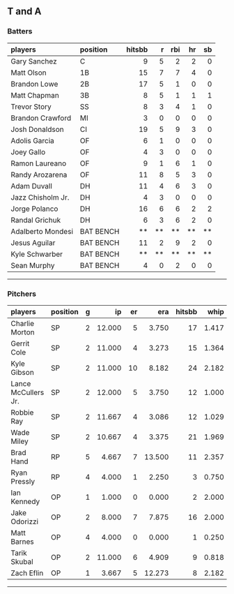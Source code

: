 ## T and A

### Batters

 
|players           |position  | hitsbb|  r| rbi| hr| sb| 
|:-----------------|:---------|------:|--:|---:|--:|--:| 
|Gary Sanchez      |C         |      9|  5|   2|  2|  0| 
|Matt Olson        |1B        |     15|  7|   7|  4|  0| 
|Brandon Lowe      |2B        |     17|  5|   1|  0|  0| 
|Matt Chapman      |3B        |      8|  5|   1|  1|  1| 
|Trevor Story      |SS        |      8|  3|   4|  1|  0| 
|Brandon Crawford  |MI        |      3|  0|   0|  0|  0| 
|Josh Donaldson    |CI        |     19|  5|   9|  3|  0| 
|Adolis Garcia     |OF        |      6|  1|   0|  0|  0| 
|Joey Gallo        |OF        |      4|  3|   0|  0|  0| 
|Ramon Laureano    |OF        |      9|  1|   6|  1|  0| 
|Randy Arozarena   |OF        |     11|  8|   5|  3|  0| 
|Adam Duvall       |DH        |     11|  4|   6|  3|  0| 
|Jazz Chisholm Jr. |DH        |      4|  3|   0|  0|  0| 
|Jorge Polanco     |DH        |     16|  6|   6|  2|  2| 
|Randal Grichuk    |DH        |      6|  3|   6|  2|  0| 
|Adalberto Mondesi |BAT BENCH |     **| **|  **| **| **| 
|Jesus Aguilar     |BAT BENCH |     11|  2|   9|  2|  0| 
|Kyle Schwarber    |BAT BENCH |     **| **|  **| **| **| 
|Sean Murphy       |BAT BENCH |      4|  0|   2|  0|  0| 


* * *

### Pitchers

 
|players             |position |  g|     ip| er|    era| hitsbb|  whip| so|  w| sv| 
|:-------------------|:--------|--:|------:|--:|------:|------:|-----:|--:|--:|--:| 
|Charlie Morton      |SP       |  2| 12.000|  5|  3.750|     17| 1.417| 16|  1|  0| 
|Gerrit Cole         |SP       |  2| 11.000|  4|  3.273|     15| 1.364| 19|  1|  0| 
|Kyle Gibson         |SP       |  2| 11.000| 10|  8.182|     24| 2.182|  6|  0|  0| 
|Lance McCullers Jr. |SP       |  2| 12.000|  5|  3.750|     12| 1.000| 18|  1|  0| 
|Robbie Ray          |SP       |  2| 11.667|  4|  3.086|     12| 1.029| 12|  1|  0| 
|Wade Miley          |SP       |  2| 10.667|  4|  3.375|     21| 1.969| 10|  1|  0| 
|Brad Hand           |RP       |  5|  4.667|  7| 13.500|     11| 2.357|  5|  1|  1| 
|Ryan Pressly        |RP       |  4|  4.000|  1|  2.250|      3| 0.750|  6|  0|  2| 
|Ian Kennedy         |OP       |  1|  1.000|  0|  0.000|      2| 2.000|  1|  0|  0| 
|Jake Odorizzi       |OP       |  2|  8.000|  7|  7.875|     16| 2.000|  7|  0|  0| 
|Matt Barnes         |OP       |  4|  4.000|  0|  0.000|      1| 0.250|  2|  1|  3| 
|Tarik Skubal        |OP       |  2| 11.000|  6|  4.909|      9| 0.818|  8|  1|  0| 
|Zach Eflin          |OP       |  1|  3.667|  5| 12.273|      8| 2.182|  5|  0|  0| 


* * *


